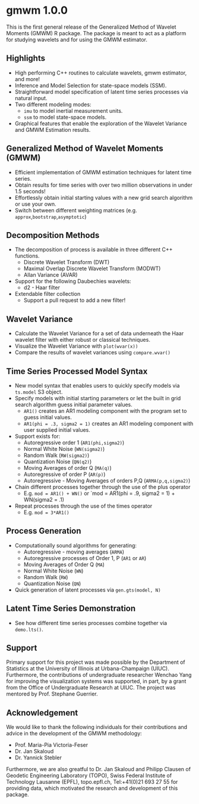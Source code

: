 # gmwm 1.0.0

This is the first general release of the Generalized Method of Wavelet Moments (GMWM) R package. The package is meant to act as a platform for studying wavelets and for using the GMWM estimator.

## Highlights

* High performing C++ routines to calculate wavelets, gmwm estimator, and more!
* Inference and Model Selection for state-space models (SSM).
* Straightforward model specification of latent time series processes via natural input.
* Two different modeling modes:
  * `imu` to model inertial measurement units.
  * `ssm` to model state-space models.
* Graphical features that enable the exploration of the Wavelet Variance and GMWM Estimation results.

## Generalized Method of Wavelet Moments (GMWM) 

* Efficient implementation of GMWM estimation techniques for latent time series.
* Obtain results for time series with over two million observations in under 1.5 seconds!
* Effortlessly obtain initial starting values with a new grid search algorithm or use your own. 
* Switch between different weighting matrices (e.g. `approx`,`bootstrap`,`asymptotic`)

## Decomposition Methods

* The decomposition of process is available in three different C++ functions.
    * Discrete Wavelet Transform (DWT)
    * Maximal Overlap Discrete Wavelet Transform (MODWT)
    * Allan Variance (AVAR)
* Support for the following Daubechies wavelets:
    * d2 - Haar filter
* Extendable filter collection
    * Support a pull request to add a new filter! 

## Wavelet Variance

* Calculate the Wavelet Variance for a set of data underneath the Haar wavelet filter with either robust or classical techniques.
* Visualize the Wavelet Variance with `plot(wvar(x))`
* Compare the results of wavelet variances using `compare.wvar()`

## Time Series Processed Model Syntax

* New model syntax that enables users to quickly specify models via `ts.model` S3 object.
* Specify models with initial starting parameters or let the built in grid search algorithm guess initial parameter values.
    * `AR1()` creates an AR1 modeling component with the program set to guess initial values.
    * `AR1(phi = .3, sigma2 = 1)` creates an AR1 modeling component with user supplied initial values.
* Support exists for:
    * Autoregressive order 1 (`AR1(phi,sigma2)`)
    * Normal White Noise (`WN(sigma2)`)
    * Random Walk (`RW(sigma2)`)
    * Quantization Noise (`QN(q2)`)
    * Moving Averages of order Q (`MA(q)`)
    * Autoregressive of order P (`AR(p)`)
    * Autoregressive - Moving Averages of orders P,Q (`ARMA(p,q,sigma2)`)
* Chain different processes together through the use of the plus operator
    * E.g. `mod = AR1() + WN()` or `mod = AR1(phi = .9, sigma2 = 1) + WN(sigma2 = .1)
* Repeat processes through the use of the times operator
    * E.g. `mod = 3*AR1()`

## Process Generation

* Computationally sound algorithms for generating:
   * Autoregressive - moving averages (`ARMA`)
   * Autoregressive processes of Order 1, P (`AR1` or `AR`)
   * Moving Averages of Order Q (`MA`)
   * Normal White Noise (`WN`)
   * Random Walk (`RW`)
   * Quantization Noise (`QN`)
* Quick generation of latent processes via `gen.gts(model, N)`

## Latent Time Series Demonstration

* See how different time series processes combine together via `demo.lts()`.


## Support
Primary support for this project was made possible by the Department of Statistics at the University of Illinois at Urbana-Champaign (UIUC). Furthermore, the contributions of undergraduate researcher Wenchao Yang for improving the visualization systems was supported, in part, by a grant from the Office of Undergraduate Research at UIUC. The project was mentored by Prof. Stephane Guerrier. 

## Acknowledgement

We would like to thank the following individuals for their contributions and advice in the development of the GMWM methodology:

* Prof. Maria-Pia Victoria-Feser 
* Dr. Jan Skaloud
* Dr. Yannick Stebler

Furthermore, we are also greatful to Dr. Jan Skaloud and Philipp Clausen of Geodetic Engineering Laboratory (TOPO), Swiss Federal Institute of Technology Lausanne (EPFL), topo.epfl.ch, Tel:+41(0)21 693 27 55 for providing data, which motivated the research and development of this package. 